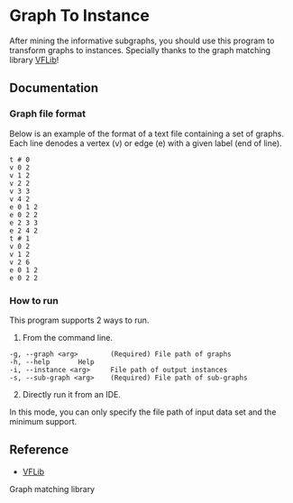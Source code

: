 # Graph To Instance

After mining the informative subgraphs, you should use this program to transform graphs to instances. Specially thanks to the graph matching library [VFLib][VFLib]!

## Documentation

### Graph file format

Below is an example of the format of a text file containing a set of graphs. Each line denodes a vertex (v) or edge (e) with a given label (end of line).

```
t # 0
v 0 2
v 1 2
v 2 2
v 3 3
v 4 2
e 0 1 2
e 0 2 2
e 2 3 3
e 2 4 2
t # 1
v 0 2
v 1 2
v 2 6
e 0 1 2
e 0 2 2
```

### How to run

This program supports 2 ways to run.

1. From the command line.

```
-g, --graph <arg>        (Required) File path of graphs
-h, --help       Help
-i, --instance <arg>     File path of output instances
-s, --sub-graph <arg>    (Required) File path of sub-graphs
 ```

2. Directly run it from an IDE.

In this mode, you can only specify the file path of input data set and the minimum support.

## Reference

- [VFLib][VFLib]

Graph matching library

[VFLib]: https://www3.cs.stonybrook.edu/~algorith/implement/vflib/implement.shtml
